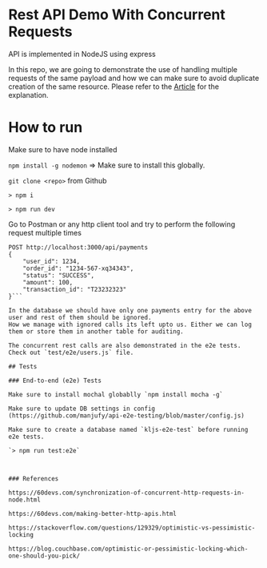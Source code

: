 # Rest API Demo With Concurrent Requests

API is implemented in NodeJS using express 

In this repo, we are going to demonstrate the use of handling multiple requests of the same payload and how we can make sure to avoid duplicate creation of the same resource. Please refer to the [Article]() for the explanation.

# How to run

Make sure to have node installed

`npm install -g nodemon` => Make sure to install this globally.

`git clone <repo>` from Github

`> npm i`

`> npm run dev`

Go to Postman or any http client tool and try to perform the following request multiple times

```
POST http://localhost:3000/api/payments
{
    "user_id": 1234,
    "order_id": "1234-567-xq34343",
    "status": "SUCCESS",
    "amount": 100,
    "transaction_id": "T23232323"
}```

In the database we should have only one payments entry for the above user and rest of them should be ignored.
How we manage with ignored calls its left upto us. Either we can log them or store them in another table for auditing.

The concurrent rest calls are also demonstrated in the e2e tests. Check out `test/e2e/users.js` file.

## Tests

### End-to-end (e2e) Tests

Make sure to install mochal globablly `npm install mocha -g`

Make sure to update DB settings in config (https://github.com/manjufy/api-e2e-testing/blob/master/config.js)

Make sure to create a database named `kljs-e2e-test` before running e2e tests.

`> npm run test:e2e`



### References

https://60devs.com/synchronization-of-concurrent-http-requests-in-node.html

https://60devs.com/making-better-http-apis.html

https://stackoverflow.com/questions/129329/optimistic-vs-pessimistic-locking

https://blog.couchbase.com/optimistic-or-pessimistic-locking-which-one-should-you-pick/
